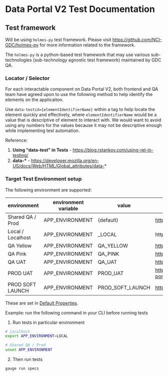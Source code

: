 # Data Portal V2 Test Documentation
## Test framework
Will be using `holmes-py` test framework.
Please visit https://github.com/NCI-GDC/holmes-py for more information related to the framework.

The `holmes-py` is a python-based test framework that may use various sub-technologies (sub-technology agnostic test framework) maintained by GDC QA.

### Locator / Selector
For each interactable component on Data Portal V2, both frontend and QA team have agreed upon to use the following method to help identify the elements on the applicaiton.

Use `data-testid={elementIdentifierName}` within a tag to help locate the element quickly and effectively, where `elementIdentifierName` would be a value that is descriptive of element to interact with. We would want to avoid using any numbers for the values because it may not be descriptive enough while implementing test automation.

Reference:
1. **Using "data-test" in Tests** - https://blog.rstankov.com/using-rel-in-testing/
2. **data-\*** - https://developer.mozilla.org/en-US/docs/Web/HTML/Global_attributes/data-*

### Target Test Environment setup
The following environment are supported:

| environment       | environment variable  | value    | target url                         |
|-------------------|-----------------------|----------|------------------------------------|
| Shared QA / Prod  | APP_ENVIRONMENT       | (default)| https://portal.gdc.cancer.gov/v2   |
| Local / Localhost | APP_ENVIRONMENT       | _LOCAL   | http://localhost:3000/v2           |
| QA Yellow         | APP_ENVIRONMENT       | QA_YELLOW| https://172.23.10.130/v2           |
| QA Pink           | APP_ENVIRONMENT       | QA_PINK  | https://172.23.4.239/v2            |
| QA UAT            | APP_ENVIRONMENT       | QA_UAT   | https://172.23.7.48/v2             |
| PROD UAT          | APP_ENVIRONMENT       | PROD_UAT | https://uat-portal.gdc.cancer.gov/v2|
| PROD SOFT LAUNCH  | APP_ENVIRONMENT       | PROD_SOFT_LAUNCH  | https://portal.gdc.cancer.gov     |

These are set in [Default Properties](../env/default/default.properties).

Example: run the following command in your CLI before running tests
1. Run tests in particular environment
```bash
# localhost
export APP_ENVIRONMENT=LOCAL

# Shared QA / Prod
unset APP_ENVIRONMENT
```
2. Then run tests
```bash
gauge run specs
```

